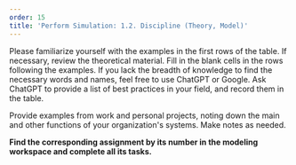 ```yaml
---
order: 15
title: 'Perform Simulation: 1.2. Discipline (Theory, Model)'
---
```


Please familiarize yourself with the examples in the first rows of the table. If necessary, review the theoretical material. Fill in the blank cells in the rows following the examples. If you lack the breadth of knowledge to find the necessary words and names, feel free to use ChatGPT or Google. Ask ChatGPT to provide a list of best practices in your field, and record them in the table.

Provide examples from work and personal projects, noting down the main and other functions of your organization's systems. Make notes as needed.

**Find the corresponding assignment by its number in the modeling workspace and complete all its tasks.**